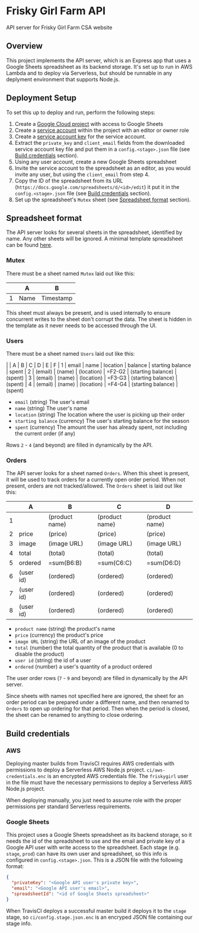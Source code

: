 # Frisky Girl Farm API

API server for Frisky Girl Farm CSA website

## Overview

This project implements the API server, which is an Express app that uses a
Google Sheets spreadsheet as its backend storage. It's set up to run in AWS
Lambda and to deploy via Serverless, but should be runnable in any deplyment
environment that supports Node.js.

## Deployment Setup

To set this up to deploy and run, perform the following steps:

1. Create a [Google Cloud project](https://cloud.google.com/resource-manager/docs/creating-managing-projects) with access to Google Sheets
2. Create a [service account](https://cloud.google.com/iam/docs/creating-managing-service-accounts) within the project with an editor or owner role
3. Create a [service account key](https://cloud.google.com/iam/docs/creating-managing-service-account-keys) for the service account.
4. Extract the `private_key` and `client_email` fields from the downloaded service account key file and put them in a `config.<stage>.json` file (see [Build credentials](#build-credentials) section).
5. Using any user account, create a new Google Sheets spreadsheet
6. Invite the service account to the spreadsheet as an editor, as you would invite any user, but using the `client_email` from step 4.
7. Copy the ID of the spreadsheet from its URL (`https://docs.google.com/spreadsheets/d/<id>/edit`) it put it in the `config.<stage>.json` file (see [Build credentials](#build-credentials) section).
8. Set up the spreadsheet's `Mutex` sheet (see [Spreadsheet format](#spreadsheet-format) section).

## Spreadsheet format

The API server looks for several sheets in the spreadsheet, identified by name.
Any other sheets will be ignored. A minimal template spreadsheet can be found
[here](https://docs.google.com/spreadsheets/d/1gdw6m-eWT3OZ2dzEztGnws8m76nI2yKwSddvowNlQCs/edit#gid=1406465942).

### Mutex

There must be a sheet named `Mutex` laid out like this:

|   | A    | B         |
|---|------|-----------|
| 1 | Name | Timestamp |

This sheet must always be present, and is used internally to ensure concurrent
writes to the sheet don't corrupt the data. The sheet is hidden in the template
as it never needs to be accessed through the UI.

### Users

There must be a sheet named `Users` laid out like this:

|   | A       | B      | C          | D       | E                  | F
| 1 | email   | name   | location   | balance | starting balance   | spent
| 2 | (email) | (name) | (location) | =F2-G2  | (starting balance) | (spent)
| 3 | (email) | (name) | (location) | =F3-G3  | (starting balance) | (spent)
| 4 | (email) | (name) | (location) | =F4-G4  | (starting balance) | (spent)

* `email` (string) The user's email
* `name` (string) The user's name
* `location` (string) The location where the user is picking up their order
* `starting balance` (currency) The user's starting balance for the season
* `spent` (currency) The amount the user has already spent, not including the current order (if any)

Rows `2` - `4` (and beyond) are filled in dynamically by the API.

### Orders

The API server looks for a sheet named `Orders`. When this sheet is present, it
will be used to track orders for a currently open order period. When not
present, orders are not tracked/allowed. The `Orders` sheet is laid out like
this:

|   | A         | B              | C              | D              |
|---|-----------|----------------|----------------|----------------|
| 1 |           | (product name) | (product name) | (product name) |
| 2 | price     | (price)        | (price)        | (price)        |
| 3 | image     | (image URL)    | (image URL)    | (image URL)    |
| 4 | total     | (total)        | (total)        | (total)        |
| 5 | ordered   | =sum(B6:B)     | =sum(C6:C)     | =sum(D6:D)     |
| 6 | (user id) | (ordered)      | (ordered)      | (ordered)      |
| 7 | (user id) | (ordered)      | (ordered)      | (ordered)      |
| 8 | (user id) | (ordered)      | (ordered)      | (ordered)      |

* `product name` (string) the product's name
* `price` (currency) the product's price
* `image URL` (string) the URL of an image of the product
* `total` (number) the total quantity of the product that is available (0 to disable the product)
* `user id` (string) the id of a user
* `ordered` (number) a user's quantity of a product ordered

The user order rows (`7` - `9` and beyond) are filled in dynamically by the API
server.

Since sheets with names not specified here are ignored, the sheet for an order
period can be prepared under a different name, and then renamed to `Orders` to
open up ordering for that period. Then when the period is closed, the sheet can
be renamed to anything to close ordering.

## Build credentials

### AWS

Deploying master builds from TravisCI requires AWS credentials with permissions
to deploy a Serverless AWS Node.js project. `ci/aws-credentials.enc` is an
encrypted AWS credentials file. The `friskygirl` user in the file must have the
necessary permissions to deploy a Serverless AWS Node.js project.

When deploying manually, you just need to assume role with the proper
permissions per standard Serverless requirements.

### Google Sheets

This project uses a Google Sheets spreadsheet as its backend storage, so it
needs the id of the spreadsheet to use and the email and private key of a
Google API user with write access to the spreadsheet. Each stage (e.g. `stage`,
`prod`) can have its own user and spreadsheet, so this info is configured in
`config.<stage>.json`. This is a JSON file with the following format:

```json
{
  "privateKey": "<Google API user's private key>",
  "email": "<Google API user's email>",
  "spreadsheetId": "<id of Google Sheets spreadsheet>"
}
```

When TravisCI deploys a successful master build it deploys it to the `stage`
stage, so `ci/config.stage.json.enc` is an encryped JSON file containing our
stage info.

